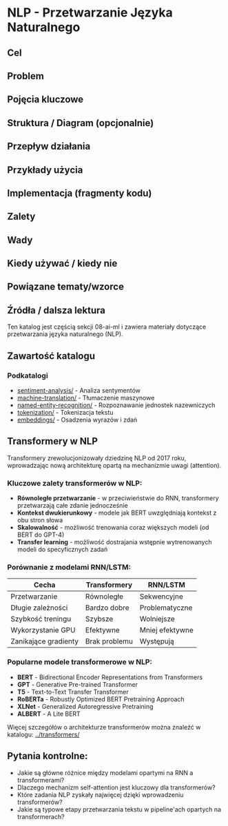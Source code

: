 # NLP - Przetwarzanie Języka Naturalnego

## Cel

## Problem

## Pojęcia kluczowe

## Struktura / Diagram (opcjonalnie)

## Przepływ działania

## Przykłady użycia

## Implementacja (fragmenty kodu)

## Zalety

## Wady

## Kiedy używać / kiedy nie

## Powiązane tematy/wzorce

## Źródła / dalsza lektura


Ten katalog jest częścią sekcji 08-ai-ml i zawiera materiały dotyczące przetwarzania języka naturalnego (NLP).

## Zawartość katalogu

### Podkatalogi

- [sentiment-analysis/](sentiment-analysis/) - Analiza sentymentów
- [machine-translation/](machine-translation/) - Tłumaczenie maszynowe
- [named-entity-recognition/](named-entity-recognition/) - Rozpoznawanie jednostek nazewniczych
- [tokenization/](tokenization/) - Tokenizacja tekstu
- [embeddings/](embeddings/) - Osadzenia wyrazów i zdań

## Transformery w NLP

Transformery zrewolucjonizowały dziedzinę NLP od 2017 roku, wprowadzając nową architekturę opartą na mechanizmie uwagi (attention).

### Kluczowe zalety transformerów w NLP:

- **Równoległe przetwarzanie** - w przeciwieństwie do RNN, transformery przetwarzają całe zdanie jednocześnie
- **Kontekst dwukierunkowy** - modele jak BERT uwzględniają kontekst z obu stron słowa
- **Skalowalność** - możliwość trenowania coraz większych modeli (od BERT do GPT-4)
- **Transfer learning** - możliwość dostrajania wstępnie wytrenowanych modeli do specyficznych zadań

### Porównanie z modelami RNN/LSTM:

| Cecha | Transformery | RNN/LSTM |
|-------|-------------|----------|
| Przetwarzanie | Równoległe | Sekwencyjne |
| Długie zależności | Bardzo dobre | Problematyczne |
| Szybkość treningu | Szybsze | Wolniejsze |
| Wykorzystanie GPU | Efektywne | Mniej efektywne |
| Zanikające gradienty | Brak problemu | Występują |

### Popularne modele transformerowe w NLP:

- **BERT** - Bidirectional Encoder Representations from Transformers
- **GPT** - Generative Pre-trained Transformer
- **T5** - Text-to-Text Transfer Transformer
- **RoBERTa** - Robustly Optimized BERT Pretraining Approach
- **XLNet** - Generalized Autoregressive Pretraining
- **ALBERT** - A Lite BERT

Więcej szczegółów o architekturze transformerów można znaleźć w katalogu: [../transformers/](../transformers/)

## Pytania kontrolne:

- Jakie są główne różnice między modelami opartymi na RNN a transformerami?
- Dlaczego mechanizm self-attention jest kluczowy dla transformerów?
- Które zadania NLP zyskały najwięcej dzięki wprowadzeniu transformerów?
- Jakie są typowe etapy przetwarzania tekstu w pipeline'ach opartych na transformerach?

